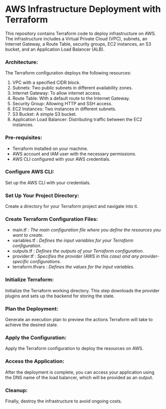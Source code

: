 # AWS Infrastructure Deployment with Terraform

This repository contains Terraform code to deploy infrastructure on AWS. The infrastructure includes a Virtual Private Cloud (VPC), subnets, an Internet Gateway, a Route Table, security groups, EC2 instances, an S3 bucket, and an Application Load Balancer (ALB).

### Architecture:
The Terraform configuration deploys the following resources:

1. VPC with a specified CIDR block.
2. Subnets: Two public subnets in different availability zones.
3. Internet Gateway: To allow internet access.
4. Route Table: With a default route to the Internet Gateway.
5. Security Group: Allowing HTTP and SSH access.
6. EC2 Instances: Two instances in different subnets.
7. S3 Bucket: A simple S3 bucket.
8. Application Load Balancer: Distributing traffic between the EC2 instances.

### Pre-requisites:
- Terraform installed on your machine.
- AWS account and IAM user with the necessary permissions.
- AWS CLI configured with your AWS credentials.

### Configure AWS CLI:
  Set up the AWS CLI with your credentials.

### Set Up Your Project Directory:
  Create a directory for your Terraform project and navigate into it.

### Create Terraform Configuration Files:
+ main.tf : *The main configuration file where you define the resources you want to create.*
+ variables.tf : *Defines the input variables for your Terraform configuration.*
+ outputs.tf : *Defines the outputs of your Terraform configuration.*
+ provider.tf : *Specifies the provider (AWS in this case) and any provider-specific configurations.*
+ terraform.tfvars : *Defines the values for the input variables.*

### Initialize Terraform:
  Initialize the Terraform working directory. This step downloads the provider plugins and sets up the backend for storing the state.

### Plan the Deployment:
  Generate an execution plan to preview the actions Terraform will take to achieve the desired state.

### Apply the Configuration:
  Apply the Terraform configuration to deploy the resources on AWS.

### Access the Application:
  After the deployment is complete, you can access your application using the DNS name of the load balancer, which will be provided as an output.

### Cleanup:
  Finally, destroy the infrastructure to avoid ongoing costs.



